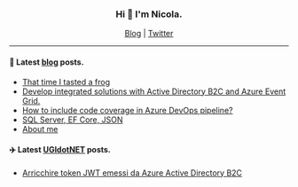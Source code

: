 <h3 align=center>Hi 👋 I'm Nicola.</h3>

<div align=center>
    <a href="https://binick.github.io">Blog</a> |
    <a href="https://twitter.com/nbiancolini">Twitter</a>
</div>

<hr/>

#### 📗 Latest [blog](https://binick.github.io/) posts.
<!--START_SECTION:personal-blog-->
- [That time I tasted a frog](https:&#x2F;&#x2F;binick.blog&#x2F;2022&#x2F;02&#x2F;18&#x2F;daily-milestone&#x2F;)
- [Develop integrated solutions with Active Directory B2C and Azure Event Grid.](https:&#x2F;&#x2F;binick.blog&#x2F;2022&#x2F;01&#x2F;08&#x2F;aadb2c-subscribe-to-user-registration-event&#x2F;)
- [How to include code coverage in Azure DevOps pipeline?](https:&#x2F;&#x2F;binick.blog&#x2F;2021&#x2F;01&#x2F;02&#x2F;azure-devops-code-coverage&#x2F;)
- [SQL Server, EF Core, JSON](https:&#x2F;&#x2F;binick.blog&#x2F;2020&#x2F;10&#x2F;22&#x2F;sqlserver-efcore-json&#x2F;)
- [About me](https:&#x2F;&#x2F;binick.blog&#x2F;about-me&#x2F;)
<!--END_SECTION:personal-blog-->

#### ✈️ Latest [UGIdotNET](https://www.ugidotnet.org/ "UGIdotNET") posts.

- [Arricchire token JWT emessi da Azure Active Directory B2C](https://www.ugidotnet.org/tip/2873/Arricchire-JWT-emessi-da-Active-Directory-B2C-con-criteri-personalizzati)
